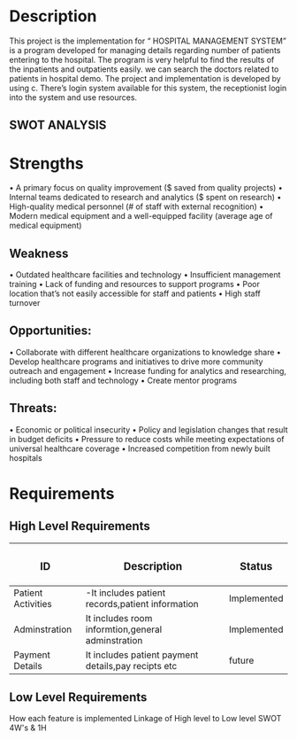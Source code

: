 
# Description

This project is the implementation for “ HOSPITAL MANAGEMENT SYSTEM” is a program developed for managing details regarding number of patients entering to the hospital. The program is very helpful to find the results of the inpatients and outpatients easily. we can search the doctors related to patients in hospital demo. The project and implementation is developed by using c. There’s login system available for this system, the receptionist login into the system and use resources.

## SWOT ANALYSIS
# Strengths
• A primary focus on quality improvement ($ saved from quality projects) • Internal teams dedicated to research and analytics ($ spent on research) • High-quality medical personnel (# of staff with external recognition) • Modern medical equipment and a well-equipped facility (average age of medical equipment)

## Weakness
• Outdated healthcare facilities and technology • Insufficient management training • Lack of funding and resources to support programs • Poor location that’s not easily accessible for staff and patients • High staff turnover

## Opportunities:
• Collaborate with different healthcare organizations to knowledge share • Develop healthcare programs and initiatives to drive more community outreach and engagement • Increase funding for analytics and researching, including both staff and technology • Create mentor programs

## Threats:
• Economic or political insecurity • Policy and legislation changes that result in budget deficits • Pressure to reduce costs while meeting expectations of universal healthcare coverage • Increased competition from newly built hospitals
# Requirements

## High Level Requirements
| **<h3> ID** | **<h3>Description**                                                | <h3>Status      |    
|-------------|------------------------------------------------------------------|------------- |
| Patient Activities|-It includes patient records,patient information  | Implemented    |
| Adminstration     |It includes room informtion,general adminstration| Implemented    |
|  Payment Details       |It includes patient payment details,pay recipts etc| future    |
## Low Level Requirements

How each feature is implemented
Linkage of High level to Low level
SWOT
4W's & 1H
